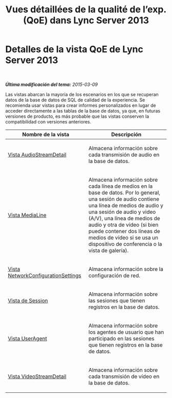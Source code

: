 ﻿---
title: "Vues détaillées de la qualité de l’exp. (QoE) dans Lync Server 2013"
TOCTitle: "Vues détaillées de la qualité de l’exp. (QoE) dans Lync Server 2013"
ms:assetid: 6a658318-a317-4546-a44c-a9c473d8e86a
ms:mtpsurl: https://technet.microsoft.com/es-es/library/JJ688081(v=OCS.15)
ms:contentKeyID: 49889218
ms.date: 01/07/2017
mtps_version: v=OCS.15
ms.translationtype: HT
---

# Detalles de la vista QoE de Lync Server 2013

 

_**Última modificación del tema:** 2015-03-09_

Las vistas abarcan la mayoría de los escenarios en los que se recuperan datos de la base de datos de SQL de calidad de la experiencia. Se recomienda usar vistas para crear informes personalizados en lugar de acceder directamente a las tablas de la base de datos, ya que, en futuras versiones de producto, es más probable que las vistas conserven la compatibilidad con versiones anteriores.


<table>
<colgroup>
<col style="width: 50%" />
<col style="width: 50%" />
</colgroup>
<thead>
<tr class="header">
<th>Nombre de la vista</th>
<th>Descripción</th>
</tr>
</thead>
<tbody>
<tr class="odd">
<td><p><a href="lync-server-2013-audiostreamdetail-view.md">Vista AudioStreamDetail</a></p></td>
<td><p>Almacena información sobre cada transmisión de audio en la base de datos.</p></td>
</tr>
<tr class="even">
<td><p><a href="lync-server-2013-medialine-view.md">Vista MediaLine</a></p></td>
<td><p>Almacena información sobre cada línea de medios en la base de datos. Por lo general, una sesión de audio contiene una línea de medios de audio y una sesión de audio y video (A/V), una línea de medios de audio y otra de vídeo (si bien puede contener dos líneas de medios de vídeo si se usa un dispositivo de conferencia o la vista de galería).</p></td>
</tr>
<tr class="odd">
<td><p><a href="lync-server-2013-networkconfigurationsettings-view.md">Vista NetworkConfigurationSettings</a></p></td>
<td><p>Almacena información sobre la configuración de red.</p></td>
</tr>
<tr class="even">
<td><p><a href="lync-server-2013-session-view.md">Vista de Session</a></p></td>
<td><p>Almacena información sobre las sesiones que tienen registros en la base de datos.</p></td>
</tr>
<tr class="odd">
<td><p><a href="lync-server-2013-useragent-view.md">Vista UserAgent</a></p></td>
<td><p>Almacena información sobre los agentes de usuario que han participado en las sesiones que tienen registros en la base de datos.</p></td>
</tr>
<tr class="even">
<td><p><a href="lync-server-2013-videostreamdetail-view.md">Vista VideoStreamDetail</a></p></td>
<td><p>Almacena información sobre cada transmisión de vídeo en la base de datos.</p></td>
</tr>
</tbody>
</table>

